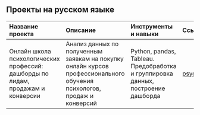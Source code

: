 ## Проекты на русском языке  

| Название проекта | Описание | Инструменты и навыки | Ссылка |
| :--------------- | :-------------------- | :------------------- | :----- |
| Онлайн школа психологических профессий: дашборды по лидам, продажам и конверсии | Анализ данных по полученным заявкам на покупку онлайн курсов профессионального обучения психологов, продаж и конверсий | Python, pandas, Tableau. Предобработка и группировка данных, построение дашборда | [psychodemia_rus](https://github.com/mvavdonina/Pet_projects_rus/blob/main/psychodemia_rus)|
